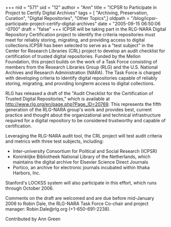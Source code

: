 +++
nid = "571"
uid = "12"
author = "Ann"
title = "ICPSR to Participate in Project to Certify Digital Archives"
tags = [ "Archiving, Preservation, Curation", "Digital Repositories", "Other Topics",]
oldpath = "/blog/icpsr-participate-project-certify-digital-archives"
date = "2005-09-15 06:50:06 -0700"
draft = "false"
+++
ICPSR will be taking part in the RLG-NARA Digital Repository
Certification project to identify the criteria repositories must meet
for reliably storing, migrating, and providing access to digital
collections.ICPSR has been selected to serve as a \"test subject\" in
the Center for Research Libraries (CRL) project to develop an audit
checklist for certification of trusted digital repositories. Funded by
the Mellon Foundation, this project builds on the work of a Task Force
consisting of members from the Research Libraries Group (RLG) and the
U.S. National Archives and Research Administration (NARA). The Task
Force is charged with developing criteria to identify digital
repositories capable of reliably storing, migrating, and providing
longterm access to digital collections.

RLG has released a draft of the \"Audit Checklist for the Certification
of Trusted Digital Repositories,\" which is available at
<http://www.rlg.org/en/page.php?Page_ID=20769>. This represents the
fifth generation of the RLG-NARA group's work and provides best, current
practice and thought about the organizational and technical
infrastructure required for a digital repository to be considered
trustworthy and capable of certification.

Leveraging the RLG-NARA audit tool, the CRL project will test audit
criteria and metrics with three test subjects, including:

-   Inter-university Consortium for Political and Social Research
    (ICPSR)
-   Koninklijke Bibliotheek National Library of the Netherlands, which
    maintains the digital archive for Elsevier Science Direct Journals
-   Portico, an archive for electronic journals incubated within Ithaka
    Harbors, Inc.

Stanford\'s LOCKSS system will also participate in this effort, which
runs through October 2006.

Comments on the draft are welcomed and are due before mid-January 2006
to Robin Dale, the RLG-NARA Task Force Co-chair and project manager:
Robin.Dale\@rlg.org (+1-650-691-2238).

Contributed by Ann Green
